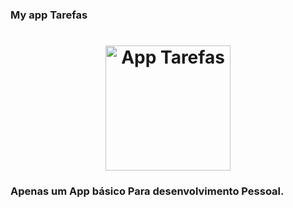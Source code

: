 

### My app Tarefas
<h1 align="center">
    <img alt="App Tarefas" src="https://fv9-3.failiem.lv/thumb_show.php?i=kp7ywr7ep&view" width="200px" />
</h1>



### Apenas um App básico Para desenvolvimento Pessoal.
